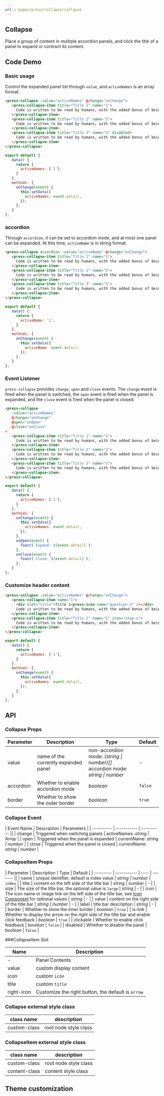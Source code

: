 ```yaml
---
url : pages/press/collapse/collapse
---
```


## Collapse


Place a group of content in multiple accordion panels, and click the title of a panel to expand or contract its content.

## Code Demo

### Basic usage

Control the expanded panel list through `value`, and `activeNames` is an array format.

```html
<press-collapse :value="activeNames" @change="onChange">
   <press-collapse-item title="Title 1" name="1">
     Code is written to be read by humans, with the added bonus of being able to run on a machine
   </press-collapse-item>
   <press-collapse-item title="Title 2" name="2">
     Code is written to be read by humans, with the added bonus of being able to run on a machine
   </press-collapse-item>
   <press-collapse-item title="Title 3" name="3" disabled>
     Code is written to be read by humans, with the added bonus of being able to run on a machine
   </press-collapse-item>
</press-collapse>
```

```javascript
export default {
   data() {
     return {
       activeNames: ['1'],
     }
   },
   methods: {
     onChange(event) {
       this.setData({
         activeNames: event.detail,
       });
     },
   }
};
```

### accordion

Through `accordion`, it can be set to accordion mode, and at most one panel can be expanded. At this time, `activeName` is in string format.

```html
<press-collapse accordion :value="activeName" @change="onChange">
   <press-collapse-item title="Title 1" name="1">
     Code is written to be read by humans, with the added bonus of being able to run on a machine
   </press-collapse-item>
   <press-collapse-item title="Title 2" name="2">
     Code is written to be read by humans, with the added bonus of being able to run on a machine
   </press-collapse-item>
   <press-collapse-item title="Title 3" name="3">
     Code is written to be read by humans, with the added bonus of being able to run on a machine
   </press-collapse-item>
</press-collapse>
```

```javascript
export default {
   data() {
     return {
       activeName: '1',
     }
   },
   methods: {
     onChange(event) {
       this.setData({
         activeName: event.detail,
       });
     },
   }
};
```

### Event Listener

`press-collapse` provides `change`, `open` and `close` events. The `change` event is fired when the panel is switched, the `open` event is fired when the panel is expanded, and the `close` event is fired when the panel is closed.

```html
<press-collapse
   :value="activeNames"
   @change="onChange"
   @open="onOpen"
   @close="onClose"
>
   <press-collapse-item title="Title 1" name="1">
     Code is written to be read by humans, with the added bonus of being able to run on a machine
   </press-collapse-item>
   <press-collapse-item title="Title 2" name="2">
     Code is written to be read by humans, with the added bonus of being able to run on a machine
   </press-collapse-item>
   <press-collapse-item title="Title 3" name="3">
     Code is written to be read by humans, with the added bonus of being able to run on a machine
   </press-collapse-item>
</press-collapse>
```

```javascript
export default {
   data() {
     return {
       activeNames: ['1'],
     }
   },
   methods: {
     onChange(event) {
       this.setData({
         activeNames: event.detail,
       });
     },
     onOpen(event) {
       Toast(`Expand: ${event.detail}`);
     },
     onClose(event) {
       Toast(`Close: ${event.detail}`);
     },
   }
};
```

### Customize header content

```html
<press-collapse :value="activeNames" @change="onChange">
   <press-collapse-item name="1">
     <div slot="title">Title 1<press-icon name="question-o" /></div>
     Code is written to be read by humans, with the added bonus of being able to run on a machine
   </press-collapse-item>
   <press-collapse-item title="Title 2" name="2" icon="shop-o">
     Code is written to be read by humans, with the added bonus of being able to run on a machine
   </press-collapse-item>
</press-collapse>
```

```javascript
export default {
   data() {
     return {
       activeNames: ['1'],
     }
   },
   methods: {
     onChange(event) {
       this.setData({
         activeNames: event.detail,
       });
     },
   }
};
```

## API

### Collapse Props

| Parameter | Description                          | Type                                                                             | Default |
| --------- | ------------------------------------ | -------------------------------------------------------------------------------- | ------- |
| value     | name of the currently expanded panel | non-accordion mode: _(string \| number)[]_<br>accordion mode: _string \| number_ | -       |
| accordion | Whether to enable accordion mode     | _boolean_                                                                        | `false` |
| border    | Whether to show the outer border     | _boolean_                                                                        | `true`  |

### Collapse Event

| Event Name | Description | Parameters |
| ---------- | ----------- | ---------- ||
| change     | Triggered when switching panels      | activeNames: _string \| Array_  |
| open       | Triggered when the panel is expanded | currentName: _string \| number_ |
| close      | Triggered when the panel is closed   | currentName: _string \| number_ |

### CollapseItem Props

| Parameter | Description | Type | Default |
| --------- | ----------- | ---- | ------- ||
| name      | unique identifier, default is index value                                                                       | _string \| number_ | `index` |
| title     | content on the left side of the title bar                                                                       | _string \| number_ | -       |
| size      | The size of the title bar, the optional value is `large`                                                        | _string_           | -       |
| icon      | The icon name or image link on the left side of the title bar, see [Icon Component](#/icon) for optional values | _string_           | -       |
| value     | content on the right side of the title bar                                                                      | _string \| number_ | -       |
| label     | title bar description                                                                                           | _string_           | -       |
| border    | Whether to show the inner border                                                                                | _boolean_          | `true`  |
| is-link   | Whether to display the arrow on the right side of the title bar and enable click feedback                       | _boolean_          | `true`  |
| clickable | Whether to enable click feedback                                                                                | _boolean_          | `false` |
| disabled  | Whether to disable the panel                                                                                    | _boolean_          | `false` |

###CollapseItem Slot

| Name       | Description                                        |
| ---------- | -------------------------------------------------- |
| -          | Panel Contents                                     |
| value      | custom display content                             |
| icon       | custom `icon`                                      |
| title      | custom `title`                                     |
| right-icon | Customize the right button, the default is `arrow` |

### Collapse external style class

| class name   | description           |
| ------------ | --------------------- |
| custom-class | root node style class |

### CollapseItem external style class

| class name    | description           |
| ------------- | --------------------- |
| custom-class  | root node style class |
| content-class | content style class   |


## Theme customization

<theme-config />